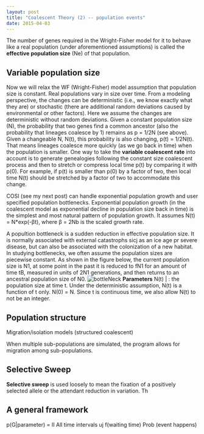 ```yaml
---
layout: post
title: "Coalescent Theory (2) -- population events"
date: 2015-04-03
---
```


The number of genes required in the Wright-Fisher model for it to behave like a real population (under aforementioned assumptions) is called the <b>effective population size</b> (Ne) of that population.

<h2>Variable population size</h2>
Now we will relax the WF (Wright-Fisher) model assumption that population size is constant. Real populations vary in size over time. From a modeling perspective, the changes can be deterministic (i.e., we know exactly what they are) or stochastic (there are additional random deviations caused by environmental or other factors). Here we assume the changes are deterministic without random deviations. Given a constant population size (N), the probability that two genes find a common ancestor (also the probability that lineages coalesce by 1) remains as p = 1/2N (see above). Given a changeable N, N(t), this probability is also changing, p(t) = 1/2N(t). That means lineages coalesce more quickly (as we go back in time) when the population is smaller. One way to take the <b>variable coalescent rate</b> into account is to generate genealogies following the constant size coalescent process and then to stretch or compress local time p(t) by comparing it with p(0). For example, if p(t) is smaller than p(0) by a factor of two, then local time N(t) should be stretched by a factor of two to accommodate this change.

COSI (see my next post) can handle exponential population growth and user specified population bottlenecks. Exponential population growth (in the coalescent model as exponential decline in population size back in time) is the simplest and most natural pattern of population growth. It assumes N(t) = N*exp(-βt), where β = 2Nb is the scaled growth rate. 


A popultion bottleneck is a sudden reduction in effective population size. It is normally associated with external catastrophs sicj as an ice age pr severe disease, but can also be associated with the colonization of a new habitat. In studying bottlenecks, we often assume the population sizes are piecewise constant. As shown in the figure below, the current population size is N1, at some point in the past it is reduced to fN1 for an amount of time tB, measured in units of 2N1 generations, and then returns to an ancestral population size of N0.
<img alt="bottleNeck" src="https://cloud.githubusercontent.com/assets/5496192/7300771/37607d28-e9ac-11e4-8bc0-a1ef6523e4b2.PNG" />
<b>Parameters</b>
N(t) | : the population size at time t. Under the deterministic assumption, N(t) is a function of t only. N(0) = N. Since t is continuous time, we also allow N(t) to not be an integer.

<h2>Population structure</h2>
Migration/isolation models (structured coalescent)

When multiple sub-populations are simulated, the program allows for migration among sub-populations.

<h2>Selective Sweep</h2>
<b>Selective sweep</b> is used loosely to mean the fixation of a positively selected allele or the attendant reduction in variation. Th

<h2>A general framework</h2>
p(G|parameter) =
II
All time intervals uj
f(waiting time) Prob (event happens)


